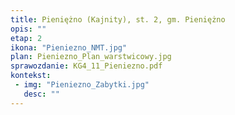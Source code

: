 ```yaml
---
title: Pieniężno (Kajnity), st. 2, gm. Pieniężno
opis: ""
etap: 2
ikona: "Pieniezno_NMT.jpg"
plan: Pieniezno_Plan_warstwicowy.jpg
sprawozdanie: KG4_11_Pieniezno.pdf
kontekst:
 - img: "Pieniezno_Zabytki.jpg"
   desc: ""
---
```

